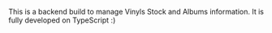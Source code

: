 This is a backend build to manage Vinyls Stock and Albums information. It is fully developed on TypeScript :)
